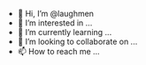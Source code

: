 - 👋 Hi, I’m @laughmen
- 👀 I’m interested in ...
- 🌱 I’m currently learning ...
- 💞️ I’m looking to collaborate on ...
- 📫 How to reach me ...

<!---
laughmen/laughmen is a ✨ special ✨ repository because its `README.md` (this file) appears on your GitHub profile.
You can click the Preview link to take a look at your changes.
--->
